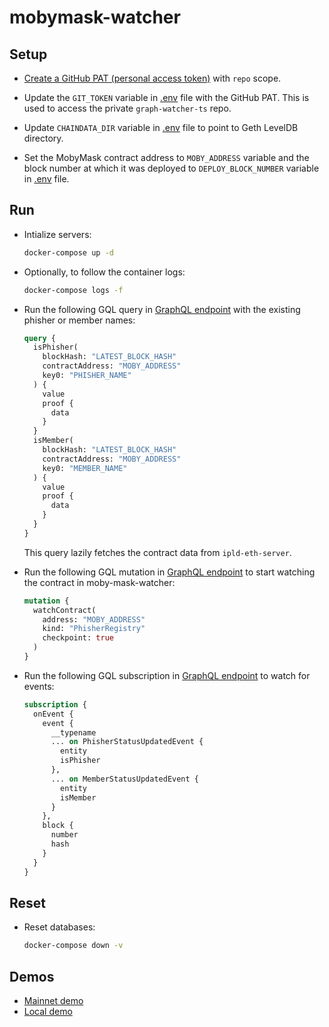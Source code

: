# mobymask-watcher

## Setup

* [Create a GitHub PAT (personal access token)](https://docs.github.com/en/authentication/keeping-your-account-and-data-secure/creating-a-personal-access-token#creating-a-token) with `repo` scope.

* Update the `GIT_TOKEN` variable in [.env](./.env) file with the GitHub PAT. This is used to access the private `graph-watcher-ts` repo.

* Update `CHAINDATA_DIR` variable in [.env](./.env) file to point to Geth LevelDB directory.

* Set the MobyMask contract address to `MOBY_ADDRESS` variable and the block number at which it was deployed to `DEPLOY_BLOCK_NUMBER` variable in [.env](./.env) file.

## Run

* Intialize servers:

  ```bash
  docker-compose up -d
  ```

* Optionally, to follow the container logs:

  ```bash
  docker-compose logs -f
  ```

* Run the following GQL query in [GraphQL endpoint](http://127.0.0.1:3001/graphql) with the existing phisher or member names:

  ```graphql
  query {
    isPhisher(
      blockHash: "LATEST_BLOCK_HASH"
      contractAddress: "MOBY_ADDRESS"
      key0: "PHISHER_NAME"
    ) {
      value
      proof {
        data
      }
    }
    isMember(
      blockHash: "LATEST_BLOCK_HASH"
      contractAddress: "MOBY_ADDRESS"
      key0: "MEMBER_NAME"
    ) {
      value
      proof {
        data
      }
    }
  }
  ```

  This query lazily fetches the contract data from `ipld-eth-server`.

* Run the following GQL mutation in [GraphQL endpoint](http://127.0.0.1:3001/graphql) to start watching the contract in moby-mask-watcher:

  ```graphql
  mutation {
    watchContract(
      address: "MOBY_ADDRESS"
      kind: "PhisherRegistry"
      checkpoint: true
    )
  }
  ```

* Run the following GQL subscription in [GraphQL endpoint](http://127.0.0.1:3001/graphql) to watch for events:

  ```graphql
  subscription {
    onEvent {
      event {
        __typename
        ... on PhisherStatusUpdatedEvent {
          entity
          isPhisher
        },
        ... on MemberStatusUpdatedEvent {
          entity
          isMember
        }
      },
      block {
        number
        hash
      }
    }
  }
  ```

## Reset

* Reset databases:

  ```bash
  docker-compose down -v
  ```

## Demos

* [Mainnet demo](./demo/mainnet.md)
* [Local demo](./demo/local.md)
